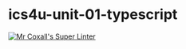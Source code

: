 # ics4u-unit-01-typescript

[![Mr Coxall's Super Linter](https://github.com/Peter-Gemmell/ics4u-unit-01-typescript/workflows/Mr%20Coxall's%20Super%20Linter/badge.svg)](https://github.com/Peter-Gemmell/ics4u-unit-01-typescript/actions/)
